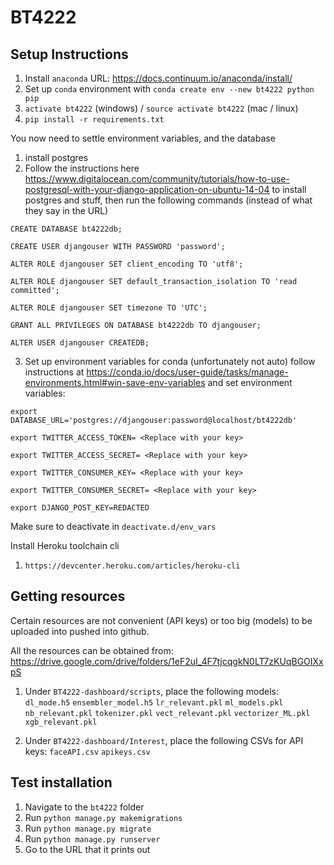 # BT4222

## Setup Instructions

1. Install `anaconda` URL: https://docs.continuum.io/anaconda/install/
2. Set up `conda` environment with `conda create env --new bt4222 python pip`
3. `activate bt4222` (windows) /  `source activate bt4222` (mac / linux)
4. `pip install -r requirements.txt`

You now need to settle environment variables, and the database 

1. install postgres
2. Follow the instructions here https://www.digitalocean.com/community/tutorials/how-to-use-postgresql-with-your-django-application-on-ubuntu-14-04 to install postgres and stuff, then run the following commands (instead of what they say in the URL)


  `CREATE DATABASE bt4222db;`
  
  `CREATE USER djangouser WITH PASSWORD 'password';`
  
  `ALTER ROLE djangouser SET client_encoding TO 'utf8';`
  
  `ALTER ROLE djangouser SET default_transaction_isolation TO 'read committed';`
  
  `ALTER ROLE djangouser SET timezone TO 'UTC';`
  
  `GRANT ALL PRIVILEGES ON DATABASE bt4222db TO djangouser;`
  
  `ALTER USER djangouser CREATEDB;`

3. Set up environment variables for conda (unfortunately not auto) follow instructions at https://conda.io/docs/user-guide/tasks/manage-environments.html#win-save-env-variables and set environment variables: 

`export DATABASE_URL='postgres://djangouser:password@localhost/bt4222db'`

`export TWITTER_ACCESS_TOKEN= <Replace with your key>`

`export TWITTER_ACCESS_SECRET= <Replace with your key>`

`export TWITTER_CONSUMER_KEY= <Replace with your key>`

`export TWITTER_CONSUMER_SECRET= <Replace with your key>`

`export DJANGO_POST_KEY=REDACTED`

Make sure to deactivate in `deactivate.d/env_vars`


Install Heroku toolchain cli
1. `https://devcenter.heroku.com/articles/heroku-cli`

## Getting resources
Certain resources are not convenient (API keys) or too big (models) to be uploaded into pushed into github.

All the resources can be obtained from: https://drive.google.com/drive/folders/1eF2uI_4F7tjcqgkN0LT7zKUqBGOIXxpS

1. Under `BT4222-dashboard/scripts`, place the following models:
`dl_mode.h5`
`ensembler_model.h5`
`lr_relevant.pkl`
`ml_models.pkl`
`nb_relevant.pkl`
`tokenizer.pkl`
`vect_relevant.pkl`
`vectorizer_ML.pkl`
`xgb_relevant.pkl`

2. Under `BT4222-dashboard/Interest`, place the following CSVs for API keys:
`faceAPI.csv`
`apikeys.csv`


## Test installation

1. Navigate to the `bt4222` folder
2. Run `python manage.py makemigrations`
3. Run `python manage.py migrate`
4. Run `python manage.py runserver`
5. Go to the URL that it prints out